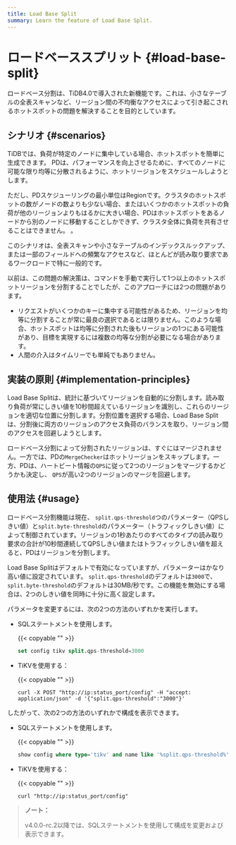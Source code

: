 ```yaml
---
title: Load Base Split
summary: Learn the feature of Load Base Split.
---
```


# ロードベーススプリット {#load-base-split}

ロードベース分割は、TiDB4.0で導入された新機能です。これは、小さなテーブルの全表スキャンなど、リージョン間の不均衡なアクセスによって引き起こされるホットスポットの問題を解決することを目的としています。

## シナリオ {#scenarios}

TiDBでは、負荷が特定のノードに集中している場合、ホットスポットを簡単に生成できます。 PDは、パフォーマンスを向上させるために、すべてのノードに可能な限り均等に分散されるように、ホットリージョンをスケジュールしようとします。

ただし、PDスケジューリングの最小単位はRegionです。クラスタのホットスポットの数がノードの数よりも少ない場合、またはいくつかのホットスポットの負荷が他のリージョンよりもはるかに大きい場合、PDはホットスポットをあるノードから別のノードに移動することしかできず、クラスタ全体に負荷を共有させることはできません。 。

このシナリオは、全表スキャンや小さなテーブルのインデックスルックアップ、または一部のフィールドへの頻繁なアクセスなど、ほとんどが読み取り要求であるワークロードで特に一般的です。

以前は、この問題の解決策は、コマンドを手動で実行して1つ以上のホットスポットリージョンを分割することでしたが、このアプローチには2つの問題があります。

-   リクエストがいくつかのキーに集中する可能性があるため、リージョンを均等に分割することが常に最良の選択であるとは限りません。このような場合、ホットスポットは均等に分割された後もリージョンの1つにある可能性があり、目標を実現するには複数の均等な分割が必要になる場合があります。
-   人間の介入はタイムリーでも単純でもありません。

## 実装の原則 {#implementation-principles}

Load Base Splitは、統計に基づいてリージョンを自動的に分割します。読み取り負荷が常にしきい値を10秒間超えているリージョンを識別し、これらのリージョンを適切な位置に分割します。分割位置を選択する場合、Load Base Splitは、分割後に両方のリージョンのアクセス負荷のバランスを取り、リージョン間のアクセスを回避しようとします。

ロードベース分割によって分割されたリージョンは、すぐにはマージされません。一方では、PDの`MergeChecker`はホットリージョンをスキップします。一方、PDは、ハートビート情報の`QPS`に従って2つのリージョンをマージするかどうかも決定し、 `QPS`が高い2つのリージョンのマージを回避します。

## 使用法 {#usage}

ロードベース分割機能は現在、 `split.qps-threshold`つのパラメーター（QPSしきい値）と`split.byte-threshold`のパラメーター（トラフィックしきい値）によって制御されています。リージョンの1秒あたりのすべてのタイプの読み取り要求の合計が10秒間連続してQPSしきい値またはトラフィックしきい値を超えると、PDはリージョンを分割します。

Load Base Splitはデフォルトで有効になっていますが、パラメーターはかなり高い値に設定されています。 `split.qps-threshold`のデフォルトは`3000`で、 `split.byte-threshold`のデフォルトは30MB/秒です。この機能を無効にする場合は、2つのしきい値を同時に十分に高く設定します。

パラメータを変更するには、次の2つの方法のいずれかを実行します。

-   SQLステートメントを使用します。

    {{< copyable "" >}}

    ```sql
    set config tikv split.qps-threshold=3000
    ```

-   TiKVを使用する：

    {{< copyable "" >}}

    ```shell
    curl -X POST "http://ip:status_port/config" -H "accept: application/json" -d '{"split.qps-threshold":"3000"}'
    ```

したがって、次の2つの方法のいずれかで構成を表示できます。

-   SQLステートメントを使用します。

    {{< copyable "" >}}

    ```sql
    show config where type='tikv' and name like '%split.qps-threshold%'
    ```

-   TiKVを使用する：

    {{< copyable "" >}}

    ```shell
    curl "http://ip:status_port/config"
    ```

> **ノート：**
>
> v4.0.0-rc.2以降では、SQLステートメントを使用して構成を変更および表示できます。
